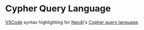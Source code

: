 # Cypher Query Language

[VSCode](https://code.visualstudio.com/) syntax highlighting for [Neo4j](http://neo4j.com/)'s [Cypher query language](http://neo4j.com/developer/cypher/).
